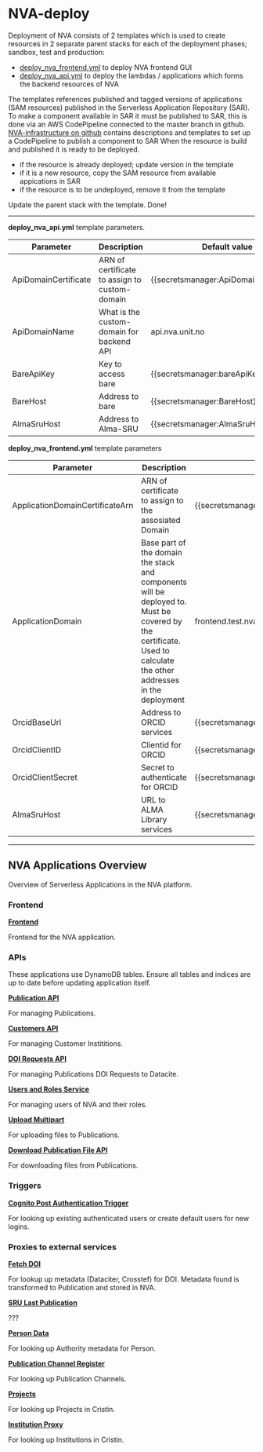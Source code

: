 # NVA-deploy
Deployment of NVA consists of 2 templates which is used to create resources in 2 separate parent stacks for each of the deployment phases; sandbox, test and production:
 * [deploy_nva_frontend.yml](deploy_nva_frontend.yml) to deploy NVA frontend GUI
 * [deploy_nva_api.yml](deploy_nva_api.yml) to deploy the lambdas / applications which forms the backend resources of NVA
 
 The templates references published and tagged versions of applications (SAM resources) published in the Serverless Application Repository (SAR).
 To make a component available in SAR it must be published to SAR, this is done via an AWS CodePipeline connected to the master branch in github. [NVA-infrastructure on github](https://github.com/BIBSYSDEV/NVA-infrastructure) contains descriptions and templates to set up a CodePipeline to publish a component to SAR
 When the resource is build and published it is ready to be deployed.
 
  * if the resource is already deployed; update version in the template
  * if it is a new resource, copy the SAM resource from available appications in SAR
  * if the resource is to be undeployed, remove it from the template
  
  Update the parent stack with the template. Done!
  
***
  
  **deploy_nva_api.yml** template parameters. 
  
  |Parameter|Description|Default value|
  |-----|-----|-----|
  | ApiDomainCertificate | ARN  of certificate to assign to custom-domain | {{secretsmanager:ApiDomainCertificate}} |
  | ApiDomainName | What is the custom-domain for backend API | api.nva.unit.no |
  | BareApiKey | Key to access bare | {{secretsmanager:bareApiKey}}|
  | BareHost | Address to bare | {{secretsmanager:BareHost}} | 
  | AlmaSruHost | Address to Alma-SRU | {{secretsmanager:AlmaSruHost}} |
  
  **deploy_nva_frontend.yml** template parameters
  
  |Parameter|Description|Default value| 
  |-----|-----|-----|
  | ApplicationDomainCertificateArn | ARN  of certificate to assign to the assosiated Domain | {{secretsmanager:ApplicationDomainCertificateArn}} |
  | ApplicationDomain | Base part of the domain the stack and components will be deployed to. Must be covered by the certificate. Used to calculate the other addresses in the deployment | frontend.test.nva.aws.unit.no / nva.unit.no |
  | OrcidBaseUrl | Address to ORCID services | {{secretsmanager:OrcidBaseUrl}} |
  | OrcidClientID | Clientid for ORCID | {{secretsmanager:OrcidClientID}} | 
  | OrcidClientSecret | Secret to authenticate for ORCID | {{secretsmanager:OrcidClientSecret}} |
  | AlmaSruHost | URL to ALMA Library services | {{secretsmanager:AlmaSruHost}} |
  
***
  
## NVA Applications Overview

Overview of Serverless Applications in the NVA platform.

### Frontend

**[Frontend](https://github.com/BIBSYSDEV/NVA-frontend)**

Frontend for the NVA application.

### APIs

These applications use DynamoDB tables. Ensure all tables and indices are up to date before updating
application itself.

**[Publication API](https://github.com/BIBSYSDEV/nva-publication-api)**

For managing Publications.

**[Customers API](https://github.com/BIBSYSDEV/nva-customer-api)**

For managing Customer Instititions.

**[DOI Requests API](https://github.com/BIBSYSDEV/nva-doi-requests-api)**

For managing Publications DOI Requests to Datacite.

**[Users and Roles Service](https://github.com/BIBSYSDEV/nva-user-access-service)**

For managing users of NVA and their roles.

**[Upload Multipart](https://github.com/BIBSYSDEV/nva-upload-multipart)**

For uploading files to Publications.

**[Download Publication File API](https://github.com/BIBSYSDEV/nva-download-file)**

For downloading files from Publications.

### Triggers

**[Cognito Post Authentication Trigger](https://github.com/BIBSYSDEV/nva-cognito-post-authentication-trigger)**

For looking up existing authenticated users or create default users for new logins.

### Proxies to external services

**[Fetch DOI](https://github.com/BIBSYSDEV/nva-fetch-doi)**

For lookup up metadata (Dataciter, Crosstef) for DOI. Metadata found is transformed to Publication and stored in NVA.

**[SRU Last Publication](https://github.com/BIBSYSDEV/nva-alma-proxy)**

???

**[Person Data](https://github.com/BIBSYSDEV/nva-bare-proxy)**

For looking up Authority metadata for Person.

**[Publication Channel Register](https://github.com/BIBSYSDEV/nva-channel-registry)**

For looking up Publication Channels.

**[Projects](https://github.com/BIBSYSDEV/nva-cristin-projects)**

For looking up Projects in Cristin.

**[Institution Proxy](https://github.com/BIBSYSDEV/nva-instituion-proxy)**

For looking up Institutions in Cristin.